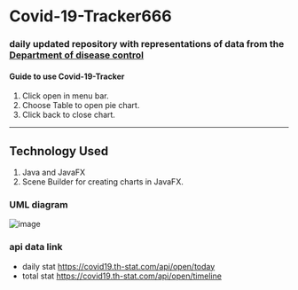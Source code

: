# Covid-19-Tracker666

### daily updated repository with representations of data from the [Department of disease control](https://covid19.th-stat.com)

#### Guide to use Covid-19-Tracker
1. Click open in menu bar.
2. Choose Table to open pie chart.
3. Click back to close chart.


------
## Technology Used
1. Java and JavaFX 
2. Scene Builder for creating charts in JavaFX.

### UML diagram
![image](https://www.picz.in.th/image/UL4zFP)



### api data link
- daily stat https://covid19.th-stat.com/api/open/today 
- total stat https://covid19.th-stat.com/api/open/timeline
  
 
